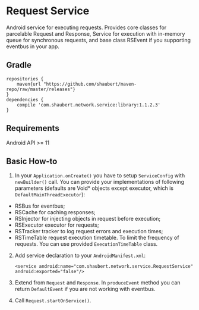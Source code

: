 # Request Service

Android service for executing requests. Provides core classes for parcelable Request and Response, Service for execution with in-memory queue for synchronous requests, and base class RSEvent if you supporting eventbus in your app.  

## Gradle
    
    repositories {
        maven{url "https://github.com/shaubert/maven-repo/raw/master/releases"}
    }
    dependencies {
        compile 'com.shaubert.network.service:library:1.1.2.3'
    }

## Requirements

Android API >= 11

## Basic How-to

1.  In your `Application.onCreate()` you have to setup `ServiceConfig` with `newBuilder()` call. You can provide your implementations of following parameters (defaults are Void* objects except executor, which is `DefaultMainThreadExecutor`):
  *  RSBus for eventbus;
  *  RSCache for caching responses;
  *  RSInjector for injecting objects in request before execution;
  *  RSExecutor executor for requests;
  *  RSTracker tracker to log request errors and execution times;
  *  RSTimeTable request execution timetable. To limit the frequency of requests. You can use provided `ExecutionTimeTable` class.
2.  Add service declaration to your `AndroidManifest.xml`:

        <service android:name="com.shaubert.network.service.RequestService" android:exported="false"/>

3.  Extend from `Request` and `Response`. In `produceEvent` method you can return `DefaultEvent` if you are not working with eventbus.
4.  Call `Request.startOnService()`.
